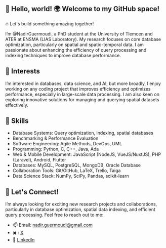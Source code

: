 ## 👋 Hello, world! 🌍 Welcome to my GitHub space!
🔥 Let's build something amazing together!
<!--
**NadirGuermoudi/NadirGuermoudi** is a ✨ _special_ ✨ repository because its `README.md` (this file) appears on your GitHub profile.

Here are some ideas to get you started:

- 🔭 I’m currently working on ...
- 🌱 I’m currently learning ...
- 👯 I’m looking to collaborate on ...
- 🤔 I’m looking for help with ...
- 💬 Ask me about ...
- 📫 How to reach me: ...
- 😄 Pronouns: ...
- ⚡ Fun fact: ...
-->
I’m @NadirGuermoudi, a PhD student at the University of Tlemcen and ATER at ENSMA (LIAS Laboratory). My research focuses on core database optimization, particularly on spatial and spatio-temporal data. I am passionate about enhancing the efficiency of query processing and indexing techniques to improve database performance.

## 👀 Interests

I’m interested in databases, data science, and AI, but more broadly, I enjoy working on any coding project that improves efficiency and optimizes performance, especially in large-scale data processing. I am also keen on exploring innovative solutions for managing and querying spatial datasets effectively.

## 🔧 Skills
- Database Systems: Query optimization, indexing, spatial databases
- Benchmarking & Performance Evaluation
- Software Engineering: Agile Methods, DevOps, UML
- Programming: Python, C, C++, Java, Ada
- Web & Mobile Development: JavaScript (NodeJS, VueJS/NuxtJS), PHP (Laravel), Android, Flutter
- Databases: MySQL, PostgreSQL, MongoDB, Oracle Database
- Collaboration Tools: Git/GitHub, LaTeX, Trello, Taiga
- Data Science Stack: NumPy, SciPy, Pandas, scikit-learn

## 📢 Let's Connect!

I’m always looking for exciting new research projects and collaborations, particularly in database optimization, spatial data indexing, and efficient query processing. Feel free to reach out to me:

- 📫 Email: nadir.guermoudi@gmail.com
- ✖️ : [X](https://x.com/GuermoudiN)
- 🔗 [LinkedIn](https://x.com/GuermoudiN)

